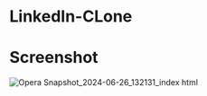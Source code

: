 # LinkedIn-CLone

# Screenshot

![Opera Snapshot_2024-06-26_132131_index html](https://github.com/AyushKumar070406/Webpages_Clones/assets/173711534/c0939fe0-49e2-4c9b-b1cb-6cabf29a9eb5)
